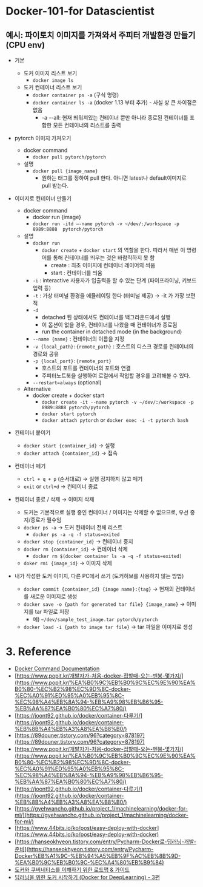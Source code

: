 # Docker-101-for Datascientist

## 예시: 파이토치 이미지를 가져와서 주피터 개발환경 만들기 (CPU env)

- 기본
    - 도커 이미지 리스트 보기
        - `docker image ls`
    - 도커 컨테이너 리스트 보기
        - `docker container ps -a` (구식 명령)
        - `docker container ls -a` (docker 1.13 부터 추가) - 사실 상 큰 차이점은 없음
            - -a --all: 현재 띄워져있는 컨테이너 뿐만 아니라 종료된 컨테이너를 포함한 모든 컨테이너의 리스트를 출력
- pytorch 이미지 가져오기
    - docker command
        - `docker pull pytorch/pytorch`
    - 설명
        - `docker pull {image_name}`
            - 원하는 태그를 정하여 pull 한다. 아니면 latest나 default이미지로 pull 받는다.
- 이미지로 컨테이너 만들기
    - docker command
        - docker run {image}
        - `docker run -itd —-name pytorch -v ~/dev/:/workspace -p 8989:8888  pytorch/pytorch`
    - 설명
        - `docker run`
            - `docker create` + `docker start` 의 역할을 한다. 따라서 매번 이 명령어를 통해 컨테이너를 띄우는 것은 바람직하지 못 함
                - create : 최초 이미지에 컨테이너 레이어의 씌움
                - start : 컨테이너를 띄움
        - `-i` : interactive 사용자가 입출력을 할 수 있는 단계 (파이프라이닝, 키보드 입력 등)
        - `-t` : 가상 터미널 환경을 에뮬레이팅 한다 (터미널 제공) → -it 가 가장 보편적
        - `-d`
            - detached 된 상태에서도 컨테이너를 백그라운드에서 실행
            - 이 옵션이 없을 경우, 컨테이너를 나왔을 때 컨테이너가 종료됨
            - run the container in detached mode (in the background)
        - `--name {name}` : 컨테이너의 이름을 지정
        - `-v {local_path}:{remote_path}` : 호스트의 디스크 경로를 컨테이너의 경로와 공유
        - `-p {local_port}:{remote_port}`
            - 호스트의 포트를 컨테이너의 포트와 연결
            - 주피터노트북을 실행하여 로컬에서 작업할 경우를 고려해볼 수 있다.
        - `--restart=always` (optional)
    - Alternative
        - docker create + docker start
            - `docker create -it --name pytorch -v ~/dev/:/workspace -p 8989:8888 pytorch/pytorch`
            - `docker start pytorch`
            - `docker attach pytorch` or `docker exec -i -t pytorch bash`

- 컨테이너 붙이기
    - `docker start {container_id}` → 실행
    - `docker attach {container_id}` → 접속
- 컨테이너 떼기
    - `ctrl + q + p` (순서대로) → 실행 정지하지 않고 떼기
    - `exit` or `ctrl+d` → 컨테이너 종료
- 컨테이너 종료 / 삭제 → 이미지 삭제
    - 도커는 기본적으로 실행 중인 컨테이너 / 이미지는 삭제할 수 없으므로, 우선 중지/종료가 필수임
    - `docker ps -a` → 도커 컨테이너 전체 리스트
        - `docker ps -a -q -f status=exited`
    - `docker stop {container_id}` → 컨테이너 중지
    - `docker rm {container_id}` → 컨테이너 삭제
        - `docker rm $(docker container ls -a -q -f status=exited)`
    - `doker rmi {image_id}` → 이미지 삭제
- 내가 작성한 도커 이미지, 다른 PC에서 쓰기 (도커허브를 사용하지 않는 방법)
    - `docker commit {container_id} {image name}:{tag}` → 현재의 컨테이너를 새로운 이미지로 생성
    - `docker save -o {path for generated tar file} {image_name}` → 이미지를 tar 파일로 저장
        - 예) `~/dev/sample_test_image.tar pytorch/pytorch`
    - `docker load -i {path to image tar file}` → tar 파일을 이미지로 생성

# 3. Reference

- [Docker Command Documentation](https://docs.docker.com/engine/reference/commandline/run/)
- [https://www.popit.kr/개발자가-처음-docker-접할때-오는-멘붕-몇가지/](https://www.popit.kr/%EA%B0%9C%EB%B0%9C%EC%9E%90%EA%B0%80-%EC%B2%98%EC%9D%8C-docker-%EC%A0%91%ED%95%A0%EB%95%8C-%EC%98%A4%EB%8A%94-%EB%A9%98%EB%B6%95-%EB%AA%87%EA%B0%80%EC%A7%80/)
- [https://joont92.github.io/docker/container-다루기/](https://joont92.github.io/docker/container-%EB%8B%A4%EB%A3%A8%EA%B8%B0/)
- [https://89douner.tistory.com/96?category=878197](https://89douner.tistory.com/96?category=878197)
- [https://www.popit.kr/개발자가-처음-docker-접할때-오는-멘붕-몇가지/](https://www.popit.kr/%EA%B0%9C%EB%B0%9C%EC%9E%90%EA%B0%80-%EC%B2%98%EC%9D%8C-docker-%EC%A0%91%ED%95%A0%EB%95%8C-%EC%98%A4%EB%8A%94-%EB%A9%98%EB%B6%95-%EB%AA%87%EA%B0%80%EC%A7%80/)
- [https://joont92.github.io/docker/container-다루기/](https://joont92.github.io/docker/container-%EB%8B%A4%EB%A3%A8%EA%B8%B0/)
- [https://gyehwancho.github.io/project_1/machinelearning/docker-for-ml/](https://gyehwancho.github.io/project_1/machinelearning/docker-for-ml/)
- [https://www.44bits.io/ko/post/easy-deploy-with-docker](https://www.44bits.io/ko/post/easy-deploy-with-docker)
- [https://hanseokhyeon.tistory.com/entry/Pycharm-Docker로-딥러닝-개발-준비](https://hanseokhyeon.tistory.com/entry/Pycharm-Docker%EB%A1%9C-%EB%94%A5%EB%9F%AC%EB%8B%9D-%EA%B0%9C%EB%B0%9C-%EC%A4%80%EB%B9%84)
- [도커와 쿠버네티스를 이해하기 위한 로드맵 & 가이드](https://moons08.github.io/programming/dockerToK8s/)
- [딥러닝을 위한 도커 시작하기 (Docker for DeepLearning) - 3편](https://youtu.be/xtHOsyLjOlk)

